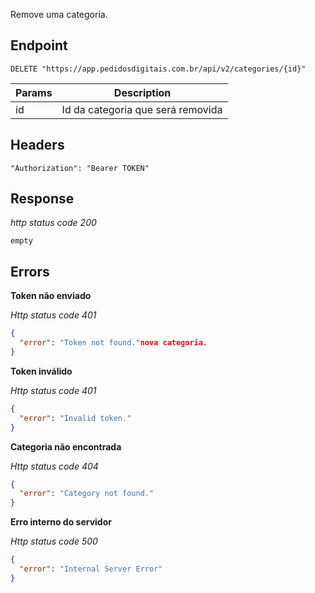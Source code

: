 Remove uma categoria.

## Endpoint

```
DELETE "https://app.pedidosdigitais.com.br/api/v2/categories/{id}"
```

| Params | Description                       |
| ------ | --------------------------------- |
| id     | Id da categoria que será removida |

## Headers

```
"Authorization": "Bearer TOKEN"
```

## Response

_http status code 200_

```
empty
```

## Errors

**Token não enviado**

_Http status code 401_

```json
{
  "error": "Token not found."nova categoria.
}
```

**Token inválido**

_Http status code 401_

```json
{
  "error": "Invalid token."
}
```

**Categoria não encontrada**

_Http status code 404_

```json
{
  "error": "Category not found."
}
```

**Erro interno do servidor**

_Http status code 500_

```json
{
  "error": "Internal Server Error"
}
```

